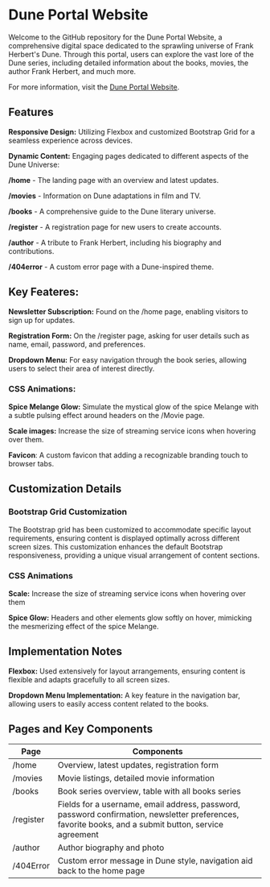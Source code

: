 # Dune Portal Website

Welcome to the GitHub repository for the Dune Portal Website, a comprehensive digital space dedicated to the sprawling universe of Frank Herbert's Dune. Through this portal, users can explore the vast lore of the Dune series, including detailed information about the books, movies, the author Frank Herbert, and much more.

For more information, visit the [Dune Portal Website](https://duneportalweb.x10.mx/home.html).

## Features

**Responsive Design:** Utilizing Flexbox and customized Bootstrap Grid for a seamless experience across devices.

**Dynamic Content:** Engaging pages dedicated to different aspects of the Dune Universe: 

**/home** - The landing page with an overview and latest updates.

**/movies** - Information on Dune adaptations in film and TV.

**/books** - A comprehensive guide to the Dune literary universe.

**/register** - A registration page for new users to create accounts.

**/author** - A tribute to Frank Herbert, including his biography and 
contributions.

**/404error** - A custom error page with a Dune-inspired theme.


## Key Feateres: ##

**Newsletter Subscription:** Found on the /home page, enabling visitors to sign up for updates.

**Registration Form:** On the /register page, asking for user details such as name, email, password, and preferences.

**Dropdown Menu:** For easy navigation through the book series, allowing users to select their area of interest directly.

### CSS Animations: ###

**Spice Melange Glow:** Simulate the mystical glow of the spice Melange with a subtle pulsing effect around headers on the /Movie page. 

**Scale images:** Increase the size of streaming service icons when hovering over them.

**Favicon**: A custom favicon that adding a recognizable branding touch to browser tabs.


## Customization Details
### Bootstrap Grid Customization
The Bootstrap grid has been customized to accommodate specific layout requirements, ensuring content is displayed optimally across different screen sizes. This customization enhances the default Bootstrap responsiveness, providing a unique visual arrangement of content sections.

### CSS Animations
**Scale:** Increase the size of streaming service icons when hovering over them

**Spice Glow:** Headers and other elements glow softly on hover, mimicking the mesmerizing effect of the spice Melange.

## Implementation Notes

**Flexbox:** Used extensively for layout arrangements, ensuring content is flexible and adapts gracefully to all screen sizes.

**Dropdown Menu Implementation:** A key feature in the navigation bar, allowing users to easily access content related to the books.

## Pages and Key Components

| Page | Components|
|----------|----------|
| /home | Overview, latest updates, registration form |
| /movies | Movie listings, detailed movie information | 
| /books  | 	Book series overview, table with all books series| 
| /register  | 	Fields for a username, email address, password, password confirmation, newsletter preferences, favorite books, and a submit button, service agreement | 
| /author |	Author biography and photo|
| /404Error	| Custom error message in Dune style, navigation aid back to the home page |
